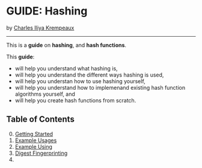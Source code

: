 # GUIDE: Hashing

by [Charles Iliya Krempeaux](http://changelog.ca/)

---

This is a **guide** on **hashing**, and **hash functions**.

This **guide**:

* will help you understand what hashing is,
* will help you understand the different ways hashing is used,
* will help you understan how to use hashing yourself,
* will help you understand how to implemenand existing hash function algorithms yourself, and
* will help you create hash functions from scratch.

## Table of Contents
0. [Getting Started](chapters/getting-started/README.md)
1. [Example Usages](chapters/example-usages/README.md)
2. [Example Using](chapters/example-using/README.md)
4. [Digest Fingerprinting](chapters/digest-fingerprinting/README.md)
5. 
